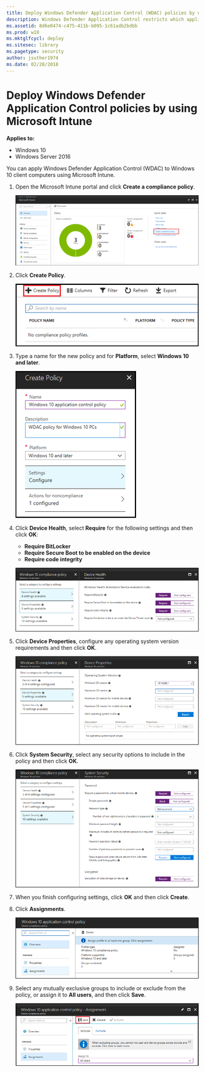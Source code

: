 ```yaml
---
title: Deploy Windows Defender Application Control (WDAC) policies by using Microsoft Intune (Windows 10)
description: Windows Defender Application Control restricts which applications users are allowed to run and the code that runs in the system core.
ms.assetid: 8d6e0474-c475-411b-b095-1c61adb2bdbb
ms.prod: w10
ms.mktglfcycl: deploy
ms.sitesec: library
ms.pagetype: security
author: jsuther1974
ms.date: 02/28/2018
---
```


# Deploy Windows Defender Application Control policies by using Microsoft Intune

**Applies to:**

-   Windows 10
-   Windows Server 2016

You can apply Windows Defender Application Control (WDAC) to Windows 10 client computers using Microsoft Intune.

1. Open the Microsoft Intune portal and click **Create a compliance policy**.

   ![Create a compliance policy in Intune](images\wdac-intune-create-acompliance-policy.png)

2. Click **Create Policy**.

   ![Create a new policy](images\wdac-intune-create-new-policy.png)

3. Type a name for the new policy and for **Platform**, select **Windows 10 and later**.  

   ![Select platform](images\wdac-intune-create-policy-name.png)

4. Click **Device Health**, select **Require** for the following settings and then click **OK**:

   - **Require BitLocker**
   - **Require Secure Boot to be enabled on the device**
   - **Require code integrity**

   ![Device Health settings](images\wdac-intune-device-health-settings.png)

5. Click **Device Properties**, configure any operating system version requirements and then click **OK**.  

   ![Device properties](images\wdac-intune-device-properties.png)

6. Click **System Security**, select any security options to include in the policy and then click **OK**.   

   ![System security settings](images\wdac-intune-system-security-settings.png)

7. When you finish configuring settings, click **OK** and then click **Create**.

8. Click **Assignments**. 

   ![Assignments](images\wdac-intune-assignments.png)

9. Select any mutually exclusive groups to include or exclude from the policy, or assign it to **All users**, and then click **Save**.

   ![Assign the policy to groups](images\wdac-intune-assignments-groups.png)   